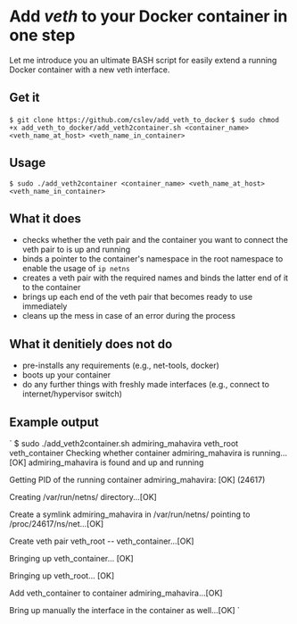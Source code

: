 # Add *veth* to your Docker container in one step
Let me introduce you an ultimate BASH script for easily extend a running Docker container with a new veth interface.

## Get it
`$ git clone https://github.com/cslev/add_veth_to_docker`
`$ sudo chmod +x add_veth_to_docker/add_veth2container.sh <container_name> <veth_name_at_host> <veth_name_in_container>`

## Usage
`$ sudo ./add_veth2container <container_name> <veth_name_at_host> <veth_name_in_container>`

## What it does
- checks whether the veth pair and the container you want to connect the veth pair to is up and running
- binds a pointer to the container's namespace in the root namespace to enable the usage of `ip netns`
- creates a veth pair with the required names and binds the latter end of it to the container
- brings up each end of the veth pair that becomes ready to use immediately
- cleans up the mess in case of an error during the process

## What it denitiely does not do
- pre-installs any requirements (e.g., net-tools, docker)
- boots up your container
- do any further things with freshly made interfaces (e.g., connect to internet/hypervisor switch)

## Example output
`
$ sudo ./add_veth2container.sh admiring_mahavira veth_root veth_container
Checking whether container admiring_mahavira is running...[OK]
admiring_mahavira is found and up and running

Getting PID of the running container admiring_mahavira: [OK] (24617)

Creating /var/run/netns/ directory...[OK]

Create a symlink admiring_mahavira in /var/run/netns/ pointing to /proc/24617/ns/net...[OK]

Create veth pair veth_root -- veth_container...[OK]

Bringing up veth_container...
[OK]

Bringing up veth_root...
[OK]

Add veth_container to container admiring_mahavira...[OK]

Bring up manually the interface in the container as well...[OK]
`
